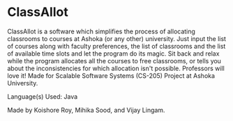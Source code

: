 # ClassAllot

ClassAllot is a software which simplifies the process of allocating classrooms to courses at Ashoka (or any other) university. Just input the list of courses along with faculty preferences, the list of classrooms and the list of available time slots and let the program do its magic. Sit back and relax while the program allocates all the courses to free classrooms, or tells you about the inconsistencies for which allocation isn't possible. Professors will love it!
Made for Scalable Software Systems (CS-205) Project at Ashoka University.

Language(s) Used: Java

Made by Koishore Roy, Mihika Sood, and Vijay Lingam.